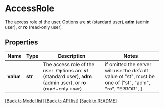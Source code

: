 # AccessRole

The access role of the user. Options are **st** (standard user), **adm** (admin user), or **ro** (read-only user).
## Properties
Name | Type | Description | Notes
------------ | ------------- | ------------- | -------------
**value** | **str** | The access role of the user. Options are **st** (standard user), **adm** (admin user), or **ro** (read-only user). |  if omitted the server will use the default value of "st",  must be one of ["st", "adm", "ro", "ERROR", ]

[[Back to Model list]](README.md#documentation-for-models) [[Back to API list]](README.md#documentation-for-api-endpoints) [[Back to README]](README.md)


